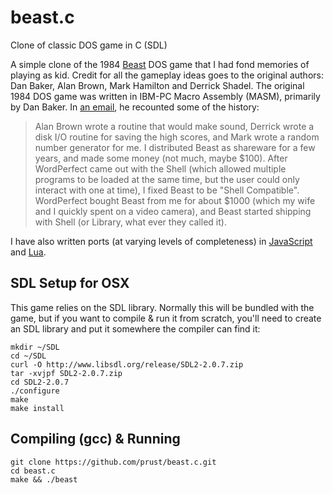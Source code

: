 # beast.c

Clone of classic DOS game in C (SDL)

A simple clone of the 1984 [Beast](https://en.wikipedia.org/w/index.php?title=Beast_(video_game)) DOS game that I had fond memories of playing as kid. Credit for all the gameplay ideas goes to the original authors: Dan Baker, Alan Brown, Mark Hamilton and Derrick Shadel. The original 1984 DOS game was written in IBM-PC Macro Assembly (MASM), primarily by Dan Baker. In [an email](https://en.wikipedia.org/wiki/Talk:Beast_(video_game)/Dan_Baker_Letters), he recounted some of the history:

> Alan Brown wrote a routine that would make sound, Derrick wrote a disk I/O routine for saving the high scores, and Mark wrote a random number generator for me. I distributed Beast as shareware for a few years, and made some money (not much, maybe $100). After WordPerfect came out with the Shell (which allowed multiple programs to be loaded at the same time, but the user could only interact with one at time), I fixed Beast to be "Shell Compatible". WordPerfect bought Beast from me for about $1000 (which my wife and I quickly spent on a video camera), and Beast started shipping with Shell (or Library, what ever they called it).

I have also written ports (at varying levels of completeness) in [JavaScript](https://github.com/prust/beast.js) and [Lua](https://github.com/prust/beast-lua).

## SDL Setup for OSX

This game relies on the SDL library. Normally this will be bundled with the game, but if you want to compile & run it from scratch, you'll need to create an SDL library and put it somewhere the compiler can find it:

```
mkdir ~/SDL 
cd ~/SDL 
curl -O http://www.libsdl.org/release/SDL2-2.0.7.zip
tar -xvjpf SDL2-2.0.7.zip
cd SDL2-2.0.7
./configure
make
make install
```

## Compiling (gcc) & Running

```
git clone https://github.com/prust/beast.c.git
cd beast.c
make && ./beast
```
